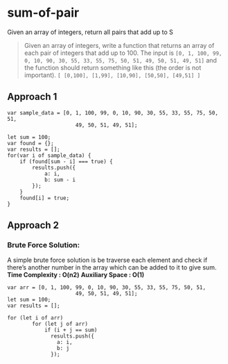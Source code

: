 # sum-of-pair

Given an array of integers, return all pairs that add up to S


> Given an array of integers, write a function that returns an array of each pair of integers that add up to 100. The input is
`[0, 1, 100, 99, 0, 10, 90, 30, 55, 33, 55, 75, 50, 51, 49, 50, 51, 49, 51]` and the function should return something like this (the order is not important). `[ [0,100], [1,99], [10,90], [50,50], [49,51] ]`

## Approach 1 

```
var sample_data = [0, 1, 100, 99, 0, 10, 90, 30, 55, 33, 55, 75, 50, 51,
                      49, 50, 51, 49, 51];

let sum = 100;
var found = {};
var results = [];
for(var i of sample_data) {
    if (found[sum - i] === true) {
        results.push({
            a: i,
            b: sum - i
        });
    }
    found[i] = true;
}
```

## Approach 2
### Brute Force Solution:

A simple brute force solution is be traverse each element and check if there’s another number in the array which can be added to it to give sum.
**Time Complexity : O(n2)**
**Auxiliary Space : O(1)**

```
var arr = [0, 1, 100, 99, 0, 10, 90, 30, 55, 33, 55, 75, 50, 51,
                      49, 50, 51, 49, 51];
let sum = 100;
var results = [];

for (let i of arr)
        for (let j of arr)
            if (i + j == sum)
              results.push({
                a: i,
                b: j
              });
```
